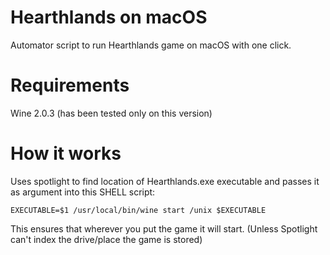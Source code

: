 # Hearthlands on macOS
Automator script to run Hearthlands game on macOS with one click.

# Requirements
Wine 2.0.3 (has been tested only on this version)

# How it works
Uses spotlight to find location of Hearthlands.exe executable and passes it as argument into this SHELL script:

`
EXECUTABLE=$1
/usr/local/bin/wine start /unix $EXECUTABLE
`

This ensures that wherever you put the game it will start. (Unless Spotlight can't index the drive/place the game is stored)
